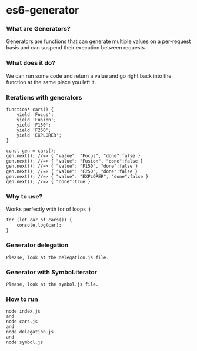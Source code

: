 # es6-generator

### What are Generators?
Generators are functions that can generate multiple values on a per-request basis and can suspend their execution between requests.

### What does it do?
We can run some code and return a value and go right back into the function at the same place you left it.

### Iterations with generators
```
function* cars() {
    yield 'Focus';
    yield 'Fusion';
    yield 'F150';
    yield 'F250';
    yield 'EXPLORER';
}

const gen = cars();
gen.next(); //=> { "value": "Focus", "done":false }
gen.next(); //=> { "value": "Fusion", "done":false }
gen.next(); //=> { "value": "F150", "done":false }
gen.next(); //=> { "value": "F250", "done":false }
gen.next(); //=> { "value": "EXPLORER", "done":false }
gen.next(); //=> { "done":true }
```
### Why to use?
Works perfectly with for of loops :)

```
for (let car of cars()) {
    console.log(car);
}
```

### Generator delegation
```
Please, look at the delegation.js file.
```

### Generator with Symbol.iterator
```
Please, look at the symbol.js file.
```

### How to run
```
node index.js
and
node cars.js
and
node delegation.js
and
node symbol.js
```
